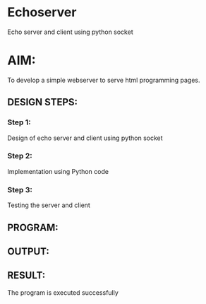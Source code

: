 # Echoserver
Echo server and client using python socket

# AIM:

To develop a simple webserver to serve html programming pages.

## DESIGN STEPS:

### Step 1:
Design of echo server and client using python socket

### Step 2:

Implementation using Python code

### Step 3:

Testing the server and client 

## PROGRAM:

## OUTPUT:

## RESULT:
The program is executed successfully
